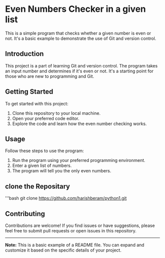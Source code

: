 # Even Numbers Checker in a given list

This is a simple program that checks whether a given number is even or not. It's a basic example to demonstrate the use of Git and version control.


## Introduction

This project is a part of learning Git and version control. The program takes an input number and determines if it's even or not. It's a starting point for those who are new to programming and Git.

## Getting Started

To get started with this project:

1. Clone this repository to your local machine.
2. Open your preferred code editor.
3. Explore the code and learn how the even number checking works.

## Usage

Follow these steps to use the program:

1. Run the program using your preferred programming environment.
2. Enter a  given list of numbers.
3. The program will tell you the only even numbers.


## clone the Repositary

'''bash
   git clone https://github.com/harishberam/python1.git


## Contributing

Contributions are welcome! If you find issues or have suggestions, please feel free to submit pull requests or open issues in this repository.


---

**Note:** This is a basic example of a README file. You can expand and customize it based on the specific details of your project.

